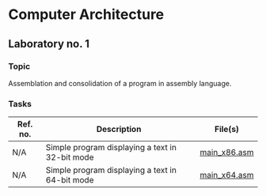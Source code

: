 # Computer Architecture
## Laboratory no. 1
### Topic
Assemblation and consolidation of a program in assembly language.
### Tasks
| Ref. no. | Description | File(s) |
|--|--|--|
|N/A| Simple program displaying a text in 32-bit mode| [main_x86.asm](main_x86.asm) |
|N/A| Simple program displaying a text in 64-bit mode| [main_x64.asm](main_x64.asm) |
